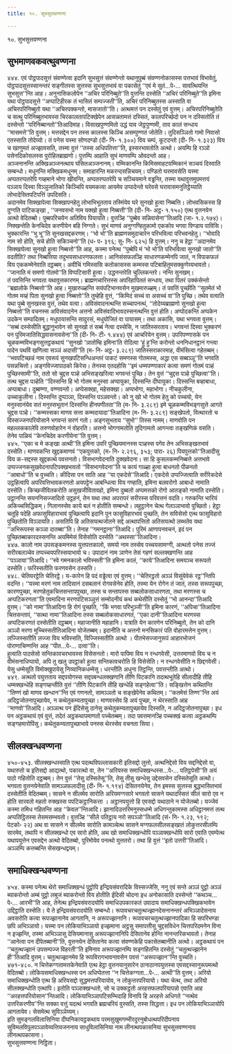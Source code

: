 ```yaml
---
title: १०. सुभसुत्तवण्णना

---
```

१०. सुभसुत्तवण्णना  


## सुभमाणवकवत्थुवण्णना

४४४. एवं पोट्ठपादसुत्तं संवण्णेत्वा इदानि सुभसुत्तं संवण्णेन्तो यथानुपुब्बं संवण्णनोकासस्स पत्तभावं विभावेतुं, पोट्ठपादसुत्तस्सानन्तरं सङ्गीतस्स सुत्तस्स सुभसुत्तभावं वा पकासेतुं ‘‘एवं मे सुतं…पे॰… सावत्थियन्ति सुभसुत्त’’न्ति आह। अनुनासिकलोपेन ‘‘अचिर परिनिब्बुते’’ति वुत्तन्ति दस्सेति ‘‘अचिरं परिनिब्बुते’’ति इमिना यथा पोट्ठपादसुत्ते ‘‘अप्पाटिहीरक तं भासितं सम्पज्जती’’ति, अचिरं परिनिब्बुतस्स अस्साति वा अचिरपरिनिब्बुतो यथा ‘‘अचिरपक्कन्तो, मासजातो’’ति। अत्थमत्तं पन दस्सेतुं एवं वुत्तम्। अचिरपरिनिब्बुतेति च सत्थु परिनिब्बुतभावस्स चिरकालतापटिक्खेपेन आसन्नतामत्तं दस्सितं, कालपरिच्छेदो पन न दस्सितोति तं दस्सेन्तो ‘‘परिनिब्बानतो’’तिआदिमाह। विसाखपुण्णमितो उद्धं याव जेट्ठपुण्णमी, ताव कालं सन्धाय ‘‘मासमत्ते’’ति वुत्तम्। मत्तसद्देन पन तस्स कालस्स किञ्चि असम्पुण्णतं जोतेति। तुदिसञ्ञितो गामो निवासो एतस्साति तोदेय्यो। तं पनेस यस्मा सोणदण्डो (दी॰ नि॰ १.३००) विय चम्पं, कूटदन्तो (दी॰ नि॰ १.३२३) विय च खाणुमतं अज्झावसति, तस्मा वुत्तं ‘‘तस्स अधिपतित्ता’’ति, इस्सरभावतोति अत्थो। अयम्पि हि रञ्ञो पसेनदिकोसलस्स पुरोहितब्राह्मणो। पुत्तम्पि आहाति सुभं माणवम्पि ओवदन्तो आह।  
अञ्जनानन्ति अक्खिअञ्जनत्थाय घंसितअञ्जनानम्। वम्मिकानन्ति किमिसमाहटवम्मिकानं सञ्चयं दिस्वाति सम्बन्धो। मधूनन्ति मक्खिकमधूनम्। समाहारन्ति मकरन्दसन्निचयम्। पण्डितो घरमावसेति यस्मा अप्पतरप्पतरेपि गय्हमाने भोगा खीयन्ति, अप्पतरप्पतरेपि च सञ्चियमाने वड्ढन्ति, तस्मा यथावुत्तमुपमत्तयं पञ्ञाय दिस्वा विञ्ञुजातिको किञ्चिपि वयमकत्वा आयमेव उप्पादेन्तो घरेवसे घरावासमनुतिट्ठेय्याति लोभादेसितपटिपत्तिं उपदिसति।  
अदानमेव सिक्खापेत्वा सिक्खापनहेतु लोभाभिभूतताय तस्मिंयेव घरे सुनखो हुत्वा निब्बत्ति। लोभवसिकस्स हि दुग्गति पाटिकङ्खा , ‘‘जनवसभो नाम यक्खो हुत्वा निब्बत्ती’’ति (दी॰ नि॰ अट्ठ॰ १.१५०) एत्थ वुत्तनयेन अत्थो वेदितब्बो। पुब्बपरिचयेन अतिविय पियायति। वुत्तञ्हि ‘‘पुब्बेव सन्निवासेना’’तिआदि (जा॰ १.२.१७४)। निक्खन्तेति केनचिदेव करणीयेन बहि निग्गते। सुभं माणवं अनुग्गण्हितुकामो एककोव भगवा पिण्डाय पाविसि। भुक्कारन्ति ‘‘भु भू’’ति सुनखसद्दकरणम्। ‘‘भो भो’’ति ब्राह्मणसमुदाचारेन परिभवित्वा परिभवनहेतु। ‘‘भोवादि नाम सो होति, सचे होति सकिञ्चनो’’ति (ध॰ प॰ ३९६; सु॰ नि॰ ६२५) हि वुत्तम्। ननु च हेट्ठा ‘‘अदानमेव सिक्खापेत्वा सुनखो हुत्वा निब्बत्तो’’ति आह, कस्मा पनेत्थ ‘‘पुब्बेपि मं ‘भो भो’ति परिभवित्वा सुनखो जातो’’ति वदतीति? तथा निब्बत्तिया तदुभयसाधारणफलत्ता। आनिसंसफलञ्हि साधारणकम्मेनपि जातं, न विपाकफलं विय एककम्मेनेवाति दट्ठब्बम्। अवीचिं गमिस्ससि कतोकासस्स कम्मस्स पटिबाहितुमसक्कुणेय्यभावतो। ‘‘जानाति मं समणो गोतमो’’ति विप्पटिसारी हुत्वा। उद्धनन्तरेति चुल्लिकन्तरे। नन्ति सुनखम्।  
तं पवत्तिन्ति भगवता यथावुत्तकारणम्। ब्राह्मणचारित्तस्स अपरिहापिततं सन्धाय, तथा पितरं उक्कंसेन्तो ‘‘ब्रह्मलोके निब्बत्तो’’ति आह। मुखारुळ्हन्ति सयंपटिभानवसेन मुखमारुळ्हम्। तं पवत्तिं पुच्छीति ‘‘सुतमेतं भो गोतम मय्हं पिता सुनखो हुत्वा निब्बत्तो’’ति तुम्हेहि वुत्तं, ‘‘किमिदं सच्चं वा असच्चं वा’’ति पुच्छि। तथेव वत्वाति यथा पुब्बे सुनखस्स वुत्तं, तथेव वत्वा। अविसंवादनत्थन्ति सच्चापनत्थं, ‘‘तोदेय्यब्राह्मणो सुनखो हुत्वा निब्बत्तो’’ति वचनस्स अविसंवादनेन अत्तनो अविसंवादिभावदस्सनत्थन्ति वुत्तं होति। अप्पोदकन्ति अप्पकेन उदकेन सम्पादितम्। मधुपायासन्ति सादुरसं, मधुयोजितं वा पायासम्। तथा अकासि, यथा भगवता वुत्तम्। ‘‘सब्बं दस्सेसीति बुद्धानुभावेन सो सुनखो तं सब्बं नेत्वा दस्सेसि, न जातिस्सरताय। भगवन्तं दिस्वा भुक्करणं पन पुरिमजातिसिद्धवासनावसेना’’ति (दी॰ नि॰ टी॰ १.४४४) एवं आचरियेन वुत्तम्। उपरिपण्णासके पन चूळकम्मविभङ्गसुत्तट्ठकथायं ‘‘सुनखो ‘ञातोम्हि इमिना’ति रोदित्वा ‘हुं हु’न्ति करोन्तो धननिधानट्ठानं गन्त्वा पादेन पथविं खणित्वा सञ्ञं अदासी’’ति (म॰ नि॰ अट्ठ॰ ३.२८९) जातिस्सराकारमाह, वीमंसित्वा गहेतब्बम्।  
‘‘भवपटिच्छन्नं नाम एवरूपं सुनखपटिसन्धिअन्तरं पाकटं समणस्स गोतमस्स, अद्धा एस सब्बञ्ञू’’ति भगवति पसन्नचित्तो। अङ्गविज्जापाठको किरेस। तेनस्स एतदहोसि ‘‘इमं धम्मपण्णाकारं कत्वा समणं गोतमं पञ्हं पुच्छिस्सामी’’ति, ततो सो चुद्दस पञ्हे अभिसङ्खरित्वा भगवन्तं पुच्छि। तेन वुत्तं ‘‘चुद्दस पञ्हे पुच्छित्वा’’ति। तत्थ चुद्दस पञ्हेति ‘‘दिस्सन्ति हि भो गोतम मनुस्सा अप्पायुका, दिस्सन्ति दीघायुका। दिस्सन्ति बव्हाबाधा, अप्पाबाधा। दुब्बण्णा, वण्णवन्तो। अप्पेसक्खा, महेसक्खा। अप्पभोगा, महाभोगा। नीचकुलीना, उच्चाकुलीना। दिस्सन्ति दुप्पञ्ञा, दिस्सन्ति पञ्ञवन्तो। को नु खो भो गोतम हेतु को पच्चयो, येन मनुस्सानंयेव सतं मनुस्सभूतानं दिस्सन्ति हीनपणीतता’’ति (म॰ नि॰ ३.२८९) इमे चूळकम्मविभङ्गसुत्ते आगते चुद्दस पञ्हे। ‘‘कम्मस्सका माणव सत्ता कम्मदायादा’’तिआदिना (म॰ नि॰ ३.२८९) सङ्खेपतो, वित्थारतो च विस्सज्जनपरियोसाने भगवन्तं सरणं गतो। अङ्गसुभताय ‘‘सुभो’’ तिस्स नामम्। माणवोति पन महल्लककालेपि तरुणवोहारेन नं वोहरति। अत्तनो भोगगामतोति तुदिगामतो आगन्त्वा तङ्खणिकं वसति। तेनेव पाळियं ‘‘केनचिदेव करणीयेना’’ति वुत्तम्।  
४४५. ‘‘एका च मे कङ्खा अत्थी’’ति इमिना उपरि पुच्छियमानस्स पञ्हस्स पगेव तेन अभिसङ्खतभावं दस्सेति। माणवकन्ति खुद्दकमाणवं ‘‘एकपुत्तको, (म॰ नि॰ २.२९६, ३५३; पारा॰ २६) पियपुत्तको’’तिआदीसु विय क-सद्दस्स खुद्दकत्थे पवत्तनतो। विसभागवेदनाति दुक्खवेदना। सा हि कुसलकम्मनिब्बत्ते अत्तभावे उप्पज्जनकसुखवेदनापटिपक्खभावतो ‘‘विसभागवेदना’’ति च कायं गाळ्हा हुत्वा बाधनतो पीळनतो ‘‘आबाधो’’ति च वुच्चति। कीदिसा पन साति आह ‘‘या एकदेसे’’तिआदि। एकदेसे उप्पज्जित्वाति सरीरेकदेसे उट्ठहित्वापि अपरिवत्तिभावकरणतो अयपट्टेन आबन्धित्वा विय गण्हाति, इमिना बलवरोगो आबाधो नामाति दस्सेति। किच्छजीवितकरोति असुखजीवितावहो, इमिना दुब्बलो अप्पमत्तको रोगो आतङ्को नामाति दस्सेति। उट्ठानन्ति सयननिसज्जादितो उट्ठहनं, तेन यथा तथा अपरापरं सरीरस्स परिवत्तनं वदति। गरुकन्ति भारियं अकिच्चसिद्धिकम्। गिलानस्सेव काये बलं न होतीति सम्बन्धो। लहुट्ठानेन चेत्थ गेलञ्ञाभावो पुच्छितो। हेट्ठा चतूहि पदेहि अफासुविहाराभावं पुच्छित्वापि इदानि पुन फासुविहारभावं पुच्छति, तेन सविसेसो एत्थ फासुविहारो पुच्छितोति विञ्ञायति। असतिपि हि अतिसयत्थजोतने सद्दे अत्थापत्तितो अतिसयत्थो लब्भतेव यथा ‘‘अभिरूपस्स कञ्ञा दातब्बा’’ति। तेनाह ‘‘गमनट्ठाना’’तिआदि। पुरिमं आणापनवचनं, इदं पन पुच्छितब्बाकारदस्सनन्ति अयमिमेसं विसेसोति दस्सेति ‘‘अथस्सा’’तिआदिना।  
४४७. कालो नाम उपसङ्कमनस्स युत्तपत्तकालो, समयो नाम तस्सेव पच्चयसामग्गी, अत्थतो पनेस तज्जं सरीरबलञ्चेव तप्पच्चयपरिस्सयाभावो च। उपादानं नाम ञाणेन तेसं गहणं सल्लक्खणन्ति आह ‘‘पञ्ञाया’’तिआदि। ‘‘स्वे गमनकालो भविस्सती’’ति इमिना कालं, ‘‘काये’’तिआदिना समयञ्च सरूपतो दस्सेति। फरिस्सतीति फरणवसेन ठस्सति।  
४४८. चेतियरट्ठेति चेतिरट्ठे। य-कारेन हि पदं वड्ढेत्वा एवं वुत्तम्। ‘‘चेतिरट्ठतो अञ्ञं विसुंयेवेकं रट्ठ’’न्तिपि वदन्ति। ‘‘यस्मा मरणं नाम तादिसानं दसबलानं रोगवसेनेव होति, तस्मा येन रोगेन तं जातं, तस्स सरूपपुच्छा, कारणपुच्छा, मरणहेतुकचित्तसन्तापपुच्छा, तस्स च सन्तापस्स सब्बलोकसाधारणता, तथा मरणस्स च अप्पटिकरणता’’ति एवमादिना मरणपटिसञ्ञुत्तं सम्मोदनीयं कथं कथेसीति दस्सेतुं ‘‘भो आनन्दा’’तिआदि वुत्तम्। ‘‘को नामा’’तिआदिना हि रोगं पुच्छति, ‘‘किं भगवा परिभुञ्जी’’ति इमिना कारणं, ‘‘अपिचा’’तिआदिना चित्तसन्तापं, ‘‘सत्था नामा’’तिआदिना तस्स सब्बलोकसाधारणतं, ‘‘एका दानी’’तिआदिना मरणस्स अप्पटिकरणतं दस्सेतीति दट्ठब्बम्। महाजानीति महाहानि। यत्राति येन कारणेन परिनिब्बुतो, तेन को दानि अञ्ञो मरणा मुच्चिस्सतीतिआदिना योजेतब्बम्। इदानीति च अत्तनो मनसिकारं पति वोहारमत्तेन वुत्तम्। लज्जिस्सतीति लज्जा विय भविस्सति, विज्जिस्सतीति अत्थो । पीतभेसज्जानुरूपं आहारभोजनं पोराणाचिण्णन्ति आह ‘‘पीत…पे॰… दत्वा’’ति।  
हुत्वाति पाठसेसो सन्तिकावचरभावस्स विसेसनतो। मारो पापिमा विय न रन्धगवेसी, उत्तरमाणवो विय च न वीमंसनाधिप्पायो, अपि तु खलु उपट्ठाको हुत्वा सन्तिकावचरोति हि विसेसेति। न रन्धगवेसीति न छिद्दगवेसी। येसु धम्मेसूति विमोक्खुपायेसु निय्यानिकधम्मेसु। धरन्तीति अधुना तिट्ठन्ति, पवत्तन्तीति अत्थो।  
४४९. अत्थतो पयुत्तताय सद्दपयोगस्स सद्दपबन्धलक्खणानि तीणि पिटकानि तदत्थभूतेहि सीलादीहि तीहि धम्मक्खन्धेहि सङ्गय्हन्तीति वुत्तं ‘‘तीणि पिटकानि तीहि खन्धेहि सङ्गहेत्वा’’ति। सङ्खित्तेन कथितन्ति ‘‘तिण्णं खो माणव खन्धान’’न्ति एवं गणनतो, सामञ्ञतो च सङ्खेपेनेव कथितम्। ‘‘कतमेसं तिण्ण’’न्ति अयं अदिट्ठजोतनापुच्छायेव, न कथेतुकम्यतापुच्छा। माणवस्सेव हि अयं पुच्छा, न थेरस्साति आह ‘‘माणवो’’तिआदि। अञ्ञत्थ पन ईदिसेसु ठानेसु कथेतुकम्यतापुच्छायेव दिस्सति, न अदिट्ठजोतनापुच्छा। इध पन अट्ठकथायं एवं वुत्तं, तदेतं अट्ठकथापमाणतो पच्चेतब्बम्। तदा पवत्तमानञ्हि पच्चक्खं कत्वा अट्ठकथम्पि सङ्गहमारोपिंसु। कथेतुकम्यतापुच्छाभावे पनस्स थेरस्सेव वचनता सिया।  


## सीलक्खन्धवण्णना

४५०-४५३. सीलक्खन्धस्साति एत्थ पदत्थविपल्लासकारी इतिसद्दो लुत्तो, अत्थनिद्देसो विय सद्दनिद्देसो वा, यथारुतो च इतिसद्दो आद्यत्थो, पकारत्थो वा, तेन ‘‘अरियस्स समाधिक्खन्धस्स…पे॰… पतिट्ठपेसी’’ति अयं पाठो गहितोति दट्ठब्बम्। तेन वुत्तं ‘‘तेसु दस्सितेसू’’ति, तेसु तीसु खन्धेसु उद्देसवसेन दस्सितेसूति अत्थो। भगवता वुत्तनयेनेवाति सामञ्ञफलादीसु (दी॰ नि॰ १.१९४) देसितनयेनेव, तेन इमस्स सुत्तस्स बुद्धभासितभावं दस्सेतीति वेदितब्बम्। सासने न सीलमेव सारोति अरियमग्गसारे भगवतो सासने यथादस्सितं सीलं सारो एव न होति सारवतो महतो रुक्खस्स पपटिकट्ठानिकत्ता । अट्ठानपयुत्तो हि एवसद्दो यथाठाने न योजेतब्बो। यज्जेवं कस्मा तमिध गहितन्ति आह ‘‘केवल’’न्तिआदि। झानादिउत्तरिमनुस्सधम्मे अधिगन्तुकामस्स अधिट्ठानमत्तं तत्थ अप्पतिट्ठितस्स तेसमसम्भवतो। वुत्तञ्हि ‘‘सीले पतिट्ठाय नरो सपञ्ञो’’तिआदि (सं॰ नि॰ १.२३, १९२; पेटको॰ २२) अथ वा सासने न सीलमेव सारोति कामञ्चेत्थ सासने मग्गफलसीलसङ्खातं लोकुत्तरसीलम्पि सारमेव, तथापि न सीलक्खन्धो एव सारो होति, अथ खो समाधिक्खन्धोपि पञ्ञाक्खन्धोपि सारो एवाति एवम्पेत्थ यथापयुत्तेन एवसद्देन अत्थो वेदितब्बो, पुरिमोयेव पनत्थो युत्ततरो। तथा हि वुत्तं ‘‘इतो उत्तरी’’तिआदि। अञ्ञम्पि कत्तब्बन्ति सेसखन्धद्वयम्।  


## समाधिक्खन्धवण्णना

४५४. कस्मा पनेत्थ थेरो समाधिक्खन्धं पुट्ठोपि इन्द्रियसंवरादिके विस्सज्जेसि, ननु एवं सन्ते अञ्ञं पुट्ठो अञ्ञं ब्याकरोन्तो अम्बं पुट्ठो लबुजं ब्याकरोन्तो विय होतीति ईदिसी चोदना इध अनोकासाति दस्सेन्तो ‘‘कथञ्च…पे॰… आरभी’’ति आह, तेनेत्थ इन्द्रियसंवरादयोपि समाधिउपकारकतं उपादाय समाधिक्खन्धपक्खिकभावेन उद्दिट्ठाति दस्सेति। ये ते इन्द्रियसंवरादयोति सम्बन्धो। रूपावचरचतुत्थज्झानदेसनानन्तरं अभिञ्ञादेसनाय अवसरोति कत्वा रूपज्झानानेव आगतानि, न अरूपज्झानानि। रूपावचरचतुत्थज्झानपादिका हि सपरिभण्डा छपि अभिञ्ञायो। यस्मा पन लोकियाभिञ्ञायो इज्झमाना अट्ठसु समापत्तीसु चुद्दसविधेन चित्तपरिदमनेन विना न इज्झन्ति, तस्मा अभिञ्ञासु देसियमानासु अरूपज्झानानिपि देसितानेव होन्ति नानन्तरिकभावतो। तेनाह ‘‘आनेत्वा पन दीपेतब्बानी’’ति, वुत्तनयेन देसितानेव कत्वा संवण्णकेहि पकासेतब्बानीति अत्थो। अट्ठकथायं पन ‘‘चतुत्थज्झानं उपसम्पज्ज विहरती’’ति इमिनाव अरूपज्झानम्पि सङ्गहितन्ति दस्सेतुं ‘‘चतुत्थज्झानेन ही’’तिआदि वुत्तम्। चतुत्थज्झानमेव हि रूपविरागभावनावसेन पवत्तं ‘‘अरूपज्झान’’न्ति वुच्चति।  
४७१-४८०. न चित्तेकग्गतामत्तकेनेवाति एत्थ हेट्ठा वुत्तनयानुसारेन ठानाठानपयुत्तस्स एवसद्दस्सानुरूपमत्थो वेदितब्बो। लोकियसमाधिक्खन्धस्स पन अधिप्पेतत्ता ‘‘न चित्तेकग्गता…पे॰… अत्थी’’ति वुत्तम्। अरियो समाधिक्खन्धोति एत्थ हि अरियसद्दो सुद्धमत्तपरियायोव, न लोकुत्तरपरियायो। यथा चेत्थ, तथा अरियो सीलक्खन्धोति एत्थापि। इतोति पञ्ञाक्खन्धतो, सो च उक्कट्ठतो अरहत्तफलपरियापन्नो एवाति आह ‘‘अरहत्तपरियोसान’’न्तिआदि। लोकियाभिञ्ञापटिसम्भिदाहि विनापि हि अरहत्ते अधिगते ‘‘नत्थेव उत्तरिकरणीय’’न्ति सक्का वत्तुं यदत्थं भगवति ब्रह्मचरियं वुस्सति, तस्स सिद्धत्ता। इध पन लोकियाभिञ्ञायोपि आगतायेव। सेसमेत्थ सुविञ्ञेय्यम्।  
इति सुमङ्गलविलासिनिया दीघनिकायट्ठकथाय परमसुखुमगम्भीरदुरनुबोधत्थपरिदीपनाय सुविमलविपुलपञ्ञावेय्यत्तियजननाय साधुविलासिनिया नाम लीनत्थपकासनिया सुभसुत्तवण्णनाय लीनत्थपकासना।  
सुभसुत्तवण्णना निट्ठिता।  